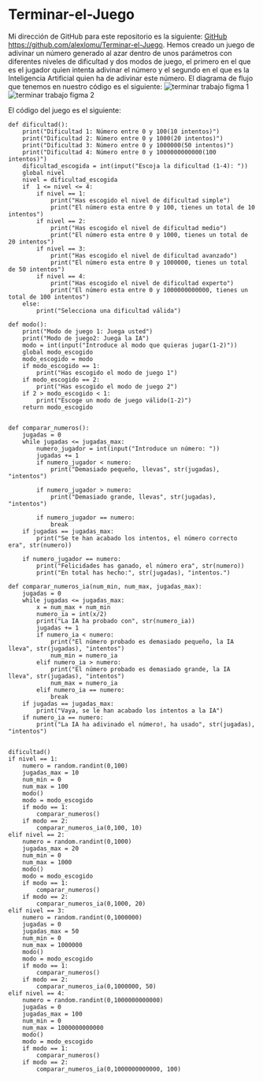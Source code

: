 # Terminar-el-Juego

Mi dirección de GitHub para este repositorio es la siguiente: [GitHub](https://github.com/alexlomu/Terminar-el-Juego)
https://github.com/alexlomu/Terminar-el-Juego.
Hemos creado un juego de adivinar un número generado al azar dentro de unos parámetros con diferentes niveles de dificultad y dos modos de juego, el primero en el que es el jugador quien intenta adivinar el número y el segundo en el que es la Inteligencia Artificial quien ha de adivinar este número.
El diagrama de flujo que tenemos en nuestro código es el siguiente:
![terminar trabajo figma 1](https://user-images.githubusercontent.com/91721507/141656409-fd150a9c-0701-40be-b3d5-d7e77f071d13.JPG)
![terminar trabajo figma 2](https://user-images.githubusercontent.com/91721507/141656415-d2ebcb91-b3da-4e7a-966e-415283e071aa.JPG)

El código del juego es el siguiente:
```import random
def dificultad():
    print("Dificultad 1: Número entre 0 y 100(10 intentos)")
    print("Dificultad 2: Número entre 0 y 1000(20 intentos)")
    print("Dificultad 3: Número entre 0 y 1000000(50 intentos)")
    print("Dificultad 4: Número entre 0 y 1000000000000(100 intentos)")        
    dificultad_escogida = int(input("Escoja la dificultad (1-4): "))
    global nivel
    nivel = dificultad_escogida
    if  1 <= nivel <= 4:
        if nivel == 1:
            print("Has escogido el nivel de dificultad simple")
            print("El número esta entre 0 y 100, tienes un total de 10 intentos")
        if nivel == 2:
            print("Has escogido el nivel de dificultad medio")
            print("El número esta entre 0 y 1000, tienes un total de 20 intentos")
        if nivel == 3:
            print("Has escogido el nivel de dificultad avanzado")
            print("El número esta entre 0 y 1000000, tienes un total de 50 intentos")    
        if nivel == 4:
            print("Has escogido el nivel de dificultad experto")
            print("El número esta entre 0 y 1000000000000, tienes un total de 100 intentos")
    else:
        print("Selecciona una dificultad válida")   

def modo():
    print("Modo de juego 1: Juega usted")
    print("Modo de juego2: Juega la IA")
    modo = int(input("Introduce al modo que quieras jugar(1-2)"))
    global modo_escogido
    modo_escogido = modo
    if modo_escogido == 1:
        print("Has escogido el modo de juego 1")
    if modo_escogido == 2:
        print("Has escogido el modo de juego 2")
    if 2 > modo_escogido < 1:
        print("Escoge un modo de juego válido(1-2)")
    return modo_escogido

            
def comparar_numeros():
    jugadas = 0
    while jugadas <= jugadas_max:
        numero_jugador = int(input("Introduce un número: "))
        jugadas += 1
        if numero_jugador < numero:
            print("Demasiado pequeño, llevas", str(jugadas), "intentos")
            
        if numero_jugador > numero:
            print("Demasiado grande, llevas", str(jugadas), "intentos")
            
        if numero_jugador == numero:
            break
    if jugadas == jugadas_max:
        print("Se te han acabado los intentos, el número correcto era", str(numero))
    
    if numero_jugador == numero:
        print("Felicidades has ganado, el número era", str(numero))
        print("En total has hecho:", str(jugadas), "intentos.")

def comparar_numeros_ia(num_min, num_max, jugadas_max):
    jugadas = 0
    while jugadas <= jugadas_max:
        x = num_max + num_min
        numero_ia = int(x/2)
        print("La IA ha probado con", str(numero_ia))
        jugadas += 1
        if numero_ia < numero:
            print("El número probado es demasiado pequeño, la IA lleva", str(jugadas), "intentos")
            num_min = numero_ia
        elif numero_ia > numero:
            print("El número probado es demasiado grande, la IA lleva", str(jugadas), "intentos")
            num_max = numero_ia
        elif numero_ia == numero:
            break
    if jugadas == jugadas_max:
        print("Vaya, se le han acabado los intentos a la IA")
    if numero_ia == numero:
        print("La IA ha adivinado el número!, ha usado", str(jugadas), "intentos")


dificultad()    
if nivel == 1:
    numero = random.randint(0,100)
    jugadas_max = 10
    num_min = 0
    num_max = 100
    modo()
    modo = modo_escogido
    if modo == 1:
        comparar_numeros()
    if modo == 2:
        comparar_numeros_ia(0,100, 10)
elif nivel == 2:
    numero = random.randint(0,1000)
    jugadas_max = 20
    num_min = 0
    num_max = 1000
    modo()
    modo = modo_escogido
    if modo == 1:
        comparar_numeros()
    if modo == 2:
        comparar_numeros_ia(0,1000, 20)
elif nivel == 3:
    numero = random.randint(0,1000000)
    jugadas = 0
    jugadas_max = 50
    num_min = 0
    num_max = 1000000
    modo()
    modo = modo_escogido
    if modo == 1:
        comparar_numeros()
    if modo == 2:
        comparar_numeros_ia(0,1000000, 50)    
elif nivel == 4:
    numero = random.randint(0,1000000000000)
    jugadas = 0
    jugadas_max = 100
    num_min = 0
    num_max = 1000000000000
    modo()
    modo = modo_escogido
    if modo == 1:
        comparar_numeros()
    if modo == 2:
        comparar_numeros_ia(0,1000000000000, 100) 
